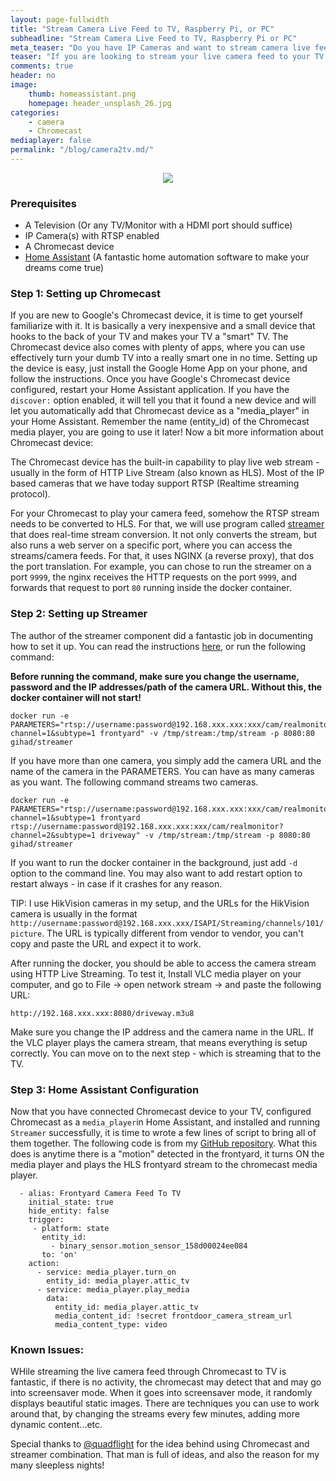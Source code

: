 ```yaml
---
layout: page-fullwidth
title: "Stream Camera Live Feed to TV, Raspberry Pi, or PC"
subheadline: "Stream Camera Live Feed to TV, Raspberry Pi or PC"
meta_teaser: "Do you have IP Cameras and want to stream camera live feed to your TV?"
teaser: "If you are looking to stream your live camera feed to your TV using simple steps, you've come to the right place!"
comments: true
header: no
image:
    thumb: homeassistant.png
    homepage: header_unsplash_26.jpg
categories:
    - camera
    - Chromecast
mediaplayer: false
permalink: "/blog/camera2tv.md/"
---
```


<center><img src="{{site.url}}/images/homeassistant.png"></center>

### Prerequisites
* A Television (Or any TV/Monitor with a HDMI port should suffice)
* IP Camera(s) with RTSP enabled
* A Chromecast device
* [Home Assistant](https://www.home-assistant.io) (A fantastic home automation software to make your dreams come true)

### Step 1: Setting up Chromecast

If you are new to Google's Chromecast device, it is time to get yourself familiarize with it. It is basically a very inexpensive and a small device that hooks to the back of your TV and makes your TV a "smart" TV. 
The Chromecast device also comes with plenty of apps, where you can use effectively turn your dumb TV into a really smart one in no time. Setting up the device is easy, just install the Google Home App on your phone, and follow the instructions. Once you have Google's Chromecast device configured, restart your Home Assistant application. If you have the `discover:` option enabled, it will tell you that it found a new device and will let you automatically add that Chromecast device as a "media_player" in your Home Assistant. Remember the name (entity_id) of the Chromecast media player, you are going to use it later! Now a bit more information about Chromecast device:

The Chromecast device has the built-in capability to play live web stream - usually in the form of HTTP Live Stream (also known as HLS). Most of the IP based cameras that we have today support RTSP (Realtime streaming protocol).

For your Chromecast to play your camera feed, somehow the RTSP stream needs to be converted to HLS. For that, we will use program called [streamer](https://github.com/gihad/streamer) that does real-time stream conversion. It not only converts the stream, but also runs a web server on a specific port, where you can access the streams/camera feeds. For that, it uses NGINX (a reverse proxy), that dos the port translation. For example, you can chose to run the streamer on a port `9999`, the nginx receives the HTTP requests on the port `9999`, and forwards that request to port `80` running inside the docker container.

### Step 2: Setting up Streamer

The author of the streamer component did a fantastic job in documenting how to set it up. You can read the instructions [here](https://github.com/gihad/streamer), or run the following command:

**Before running the command, make sure you change the username, password and the IP addresses/path of the camera URL. Without this, the docker container will not start!**

```
docker run -e PARAMETERS="rtsp://username:password@192.168.xxx.xxx:xxx/cam/realmonitor?channel=1&subtype=1 frontyard" -v /tmp/stream:/tmp/stream -p 8080:80 gihad/streamer
```

If you have more than one camera, you simply add the camera URL and the name of the camera in the PARAMETERS. You can have as many cameras as you want. The following command streams two cameras.

```
docker run -e PARAMETERS="rtsp://username:password@192.168.xxx.xxx:xxx/cam/realmonitor?channel=1&subtype=1 frontyard rtsp://username:password@192.168.xxx.xxx:xxx/cam/realmonitor?channel=2&subtype=1 driveway" -v /tmp/stream:/tmp/stream -p 8080:80 gihad/streamer
```

If you want to run the docker container in the background, just add `-d` option to the command line. You may also want to add restart option to restart always - in case if it crashes for any reason.

TIP: I use HikVision cameras in my setup, and the URLs for the HikVision camera is usually in the format `http://username:password@192.168.xxx.xxx/ISAPI/Streaming/channels/101/picture`. The URL is typically different from vendor to vendor, you can't copy and paste the URL and expect it to work.

After running the docker, you should be able to access the camera stream using HTTP Live Streaming. To test it, Install VLC media player on your computer, and go to File -> open network stream -> and paste the following URL:

```
http://192.168.xxx.xxx:8080/driveway.m3u8
```

Make sure you change the IP address and the camera name in the URL. If the VLC player plays the camera stream, that means everything is setup correctly. You can move on to the next step - which is streaming that to the TV.

### Step 3: Home Assistant Configuration

Now that you have connected Chromecast device to your TV, configured Chromecast as a `media_player`in Home Assistant, and installed and running `Streamer` successfully, it is time to wrote a few lines of script to bring all of them together. The following code is from my [GitHub repository](https://github.com/skalavala/smarthome/blob/master/packages/cameras.yaml). What this does is anytime there is a "motion" detected in the frontyard, it turns ON the media player and plays the HLS frontyard stream to the chromecast media player.

```
  - alias: Frontyard Camera Feed To TV
    initial_state: true
    hide_entity: false
    trigger:
     - platform: state
       entity_id:
         - binary_sensor.motion_sensor_158d00024ee084
       to: 'on'
    action:
      - service: media_player.turn_on
        entity_id: media_player.attic_tv
      - service: media_player.play_media
        data:
          entity_id: media_player.attic_tv
          media_content_id: !secret frontdoor_camera_stream_url
          media_content_type: video
```

### Known Issues:
WHile streaming the live camera feed through Chromecast to TV is fantastic, if there is no activity, the chromecast may detect that and may go into screensaver mode. When it goes into screensaver mode, it randomly displays beautiful static images. There are techniques you can use to work around that, by changing the streams every few minutes, adding more dynamic content...etc.

Special thanks to [@quadflight](https://github.com/quadflight) for the idea behind using Chromecast and streamer combination. That man is full of ideas, and also the reason for my many sleepless nights!
